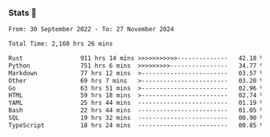 ### Stats 👋
<!--START_SECTION:waka-->

```txt
From: 30 September 2022 - To: 27 November 2024

Total Time: 2,160 hrs 26 mins

Rust                911 hrs 14 mins >>>>>>>>>>>--------------   42.18 %
Python              751 hrs 6 mins  >>>>>>>>>----------------   34.77 %
Markdown            77 hrs 12 mins  >------------------------   03.57 %
Other               69 hrs 7 mins   >------------------------   03.20 %
Go                  63 hrs 51 mins  >------------------------   02.96 %
HTML                59 hrs 18 mins  >------------------------   02.74 %
YAML                25 hrs 44 mins  -------------------------   01.19 %
Bash                22 hrs 44 mins  -------------------------   01.05 %
SQL                 19 hrs 32 mins  -------------------------   00.90 %
TypeScript          18 hrs 24 mins  -------------------------   00.85 %
```

<!--END_SECTION:waka-->

<!--
**buhaytza2005/buhaytza2005** is a ✨ _special_ ✨ repository because its `README.md` (this file) appears on your GitHub profile.

Here are some ideas to get you started:

- 🔭 I’m currently working on ...
- 🌱 I’m currently learning ...
- 👯 I’m looking to collaborate on ...
- 🤔 I’m looking for help with ...
- 💬 Ask me about ...
- 📫 How to reach me: ...
- 😄 Pronouns: ...
- ⚡ Fun fact: ...
-->


